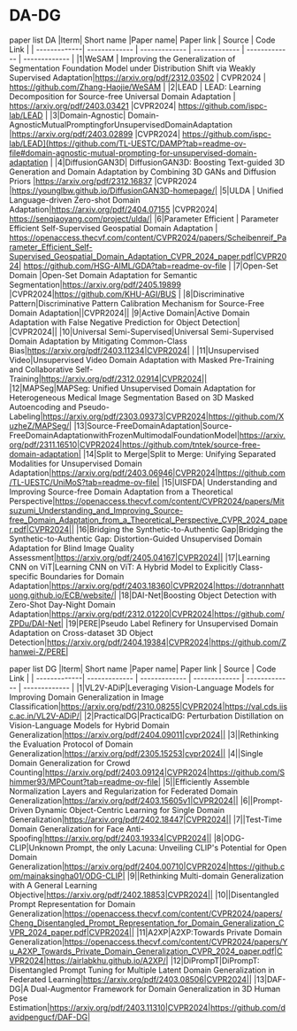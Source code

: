 # DA-DG
paper list DA
|Iterm| Short name  |Paper name| Paper link | Source | Code Link |
| -------------| ------------- | ------------- | ------------- | ------------- | ------------- |
|1|WeSAM | Improving the Generalization of Segmentation Foundation Model under Distribution Shift via Weakly Supervised Adaptation|https://arxiv.org/pdf/2312.03502  | CVPR2024  | https://github.com/Zhang-Haojie/WeSAM |
|2|LEAD | LEAD: Learning Decomposition for Source-free Universal Domain Adaptation  | https://arxiv.org/pdf/2403.03421 |CVPR2024| https://github.com/ispc-lab/LEAD |
|3|Domain-Agnostic| Domain-AgnosticMutualPromptingforUnsupervisedDomainAdaptation |https://arxiv.org/pdf/2403.02899 |CVPR2024| https://github.com/ispc-lab/LEAD](https://github.com/TL-UESTC/DAMP?tab=readme-ov-file#domain-agnostic-mutual-prompting-for-unsupervised-domain-adaptation |
|4|DiffusionGAN3D| DiffusionGAN3D: Boosting Text-guided 3D Generation and Domain Adaptation by Combining 3D GANs and Diffusion Priors |https://arxiv.org/pdf/2312.16837 |CVPR2024 |https://younglbw.github.io/DiffusionGAN3D-homepage/|
|5|ULDA | Unified Language-driven Zero-shot Domain Adaptation|https://arxiv.org/pdf/2404.07155 |CVPR2024| https://senqiaoyang.com/project/ulda/|
|6|Parameter Efficient | Parameter Efficient Self-Supervised Geospatial Domain Adaptation | https://openaccess.thecvf.com/content/CVPR2024/papers/Scheibenreif_Parameter_Efficient_Self-Supervised_Geospatial_Domain_Adaptation_CVPR_2024_paper.pdf|CVPR2024| https://github.com/HSG-AIML/GDA?tab=readme-ov-file |
|7|Open-Set Domain |Open-Set Domain Adaptation for Semantic Segmentation|https://arxiv.org/pdf/2405.19899 |CVPR2024|https://github.com/KHU-AGI/BUS |
|8|Discriminative Pattern|Discriminative Pattern Calibration Mechanism for Source-Free Domain Adaptation||CVPR2024||
|9|Active Domain|Active Domain Adaptation with False Negative Prediction for Object Detection| |CVPR2024||
|10|Universal Semi-Supervised|Universal Semi-Supervised Domain Adaptation by Mitigating Common-Class Bias|https://arxiv.org/pdf/2403.11234|CVPR2024| |
|11|Unsupervised Video|Unsupervised Video Domain Adaptation with Masked Pre-Training and Collaborative Self-Training|https://arxiv.org/pdf/2312.02914|CVPR2024||
|12|MAPSeg|MAPSeg: Unified Unsupervised Domain Adaptation for Heterogeneous Medical Image Segmentation Based on 3D Masked Autoencoding and Pseudo-Labeling|https://arxiv.org/pdf/2303.09373|CVPR2024|https://github.com/XuzheZ/MAPSeg/|
|13|Source-FreeDomainAdaptation|Source-FreeDomainAdaptationwithFrozenMultimodalFoundationModel|https://arxiv.org/pdf/2311.16510|CVPR2024|https://github.com/tntek/source-free-domain-adaptation|
|14|Split to Merge|Split to Merge: Unifying Separated Modalities for Unsupervised Domain Adaptation|https://arxiv.org/pdf/2403.06946|CVPR2024|https://github.com/TL-UESTC/UniMoS?tab=readme-ov-file|
|15|UISFDA| Understanding and Improving Source-free Domain Adaptation from a Theoretical Perspective|https://openaccess.thecvf.com/content/CVPR2024/papers/Mitsuzumi_Understanding_and_Improving_Source-free_Domain_Adaptation_from_a_Theoretical_Perspective_CVPR_2024_paper.pdf|CVPR2024||
|16|Bridging the Synthetic-to-Authentic Gap|Bridging the Synthetic-to-Authentic Gap: Distortion-Guided Unsupervised Domain Adaptation for Blind Image Quality Assessment|https://arxiv.org/pdf/2405.04167|CVPR2024||
|17|Learning CNN on ViT|Learning CNN on ViT: A Hybrid Model to Explicitly Class-specific Boundaries for Domain Adaptation|https://arxiv.org/pdf/2403.18360|CVPR2024|https://dotrannhattuong.github.io/ECB/website/|
|18|DAI-Net|Boosting Object Detection with Zero-Shot Day-Night Domain Adaptation|https://arxiv.org/pdf/2312.01220|CVPR2024|https://github.com/ZPDu/DAI-Net|
|19|PERE|Pseudo Label Refinery for Unsupervised Domain Adaptation on Cross-dataset 3D Object Detection|https://arxiv.org/pdf/2404.19384|CVPR2024|https://github.com/Zhanwei-Z/PERE|


paper list DG
|Iterm| Short name  |Paper name| Paper link | Source | Code Link |
| -------------| ------------- | ------------- | ------------- | ------------- | ------------- |
|1|VL2V-ADiP|Leveraging Vision-Language Models for Improving Domain Generalization in Image Classification|https://arxiv.org/pdf/2310.08255|CVPR2024|https://val.cds.iisc.ac.in/VL2V-ADiP/|
|2|PracticalDG|PracticalDG: Perturbation Distillation on Vision-Language Models for Hybrid Domain Generalization|https://arxiv.org/pdf/2404.09011|cvpr2024||
|3||Rethinking the Evaluation Protocol of Domain Generalization|https://arxiv.org/pdf/2305.15253|cvpr2024||
|4||Single Domain Generalization for Crowd Counting|https://arxiv.org/pdf/2403.09124|CVPR2024|https://github.com/Shimmer93/MPCount?tab=readme-ov-file|
|5||Efficiently Assemble Normalization Layers and Regularization for Federated Domain Generalization|https://arxiv.org/pdf/2403.15605v1|CVPR2024||
|6||Prompt-Driven Dynamic Object-Centric Learning for Single Domain Generalization|https://arxiv.org/pdf/2402.18447|CVPR2024||
|7||Test-Time Domain Generalization for Face Anti-Spoofing|https://arxiv.org/pdf/2403.19334|CVPR2024||
|8|ODG-CLIP|Unknown Prompt, the only Lacuna: Unveiling CLIP's Potential for Open Domain Generalization|https://arxiv.org/pdf/2404.00710|CVPR2024|https://github.com/mainaksingha01/ODG-CLIP|
|9||Rethinking Multi-domain Generalization with A General Learning Objective|https://arxiv.org/pdf/2402.18853|CVPR2024||
|10||Disentangled Prompt Representation for Domain Generalization|https://openaccess.thecvf.com/content/CVPR2024/papers/Cheng_Disentangled_Prompt_Representation_for_Domain_Generalization_CVPR_2024_paper.pdf|CVPR2024||
|11|A2XP|A2XP:Towards Private Domain Generalization|https://openaccess.thecvf.com/content/CVPR2024/papers/Yu_A2XP_Towards_Private_Domain_Generalization_CVPR_2024_paper.pdf|CVPR2024|https://airlabkhu.github.io/A2XP/|
|12|DiPrompT|DiPrompT: Disentangled Prompt Tuning for Multiple Latent Domain Generalization in Federated Learning|https://arxiv.org/pdf/2403.08506|CVPR2024||
|13|DAF-DG|A Dual-Augmentor Framework for Domain Generalization in 3D Human Pose Estimation|https://arxiv.org/pdf/2403.11310|CVPR2024|https://github.com/davidpengucf/DAF-DG|






